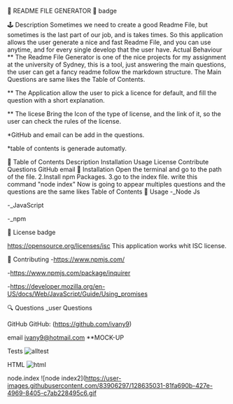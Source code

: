 🥇 README FILE GENERATOR 🥇
badge

🕹️ Description
    Sometimes we need to create a good Readme File, but sometimes  is the last part of our job, and is takes times.
     So this application allows the user generate a nice and fast Readme File, and you can use anytime, and for every single            develop
     that the user have.
Actual Behaviour
** The Readme File Generator is one of the nice projects for my assignment at the university of Sydney, this is a tool, just answering the main questions, the user can get a fancy readme follow the markdown structure. The Main Questions are same likes the Table of Contents.

** The Application allow the user to pick a licence for default, and fill the question with a short explanation.

** The licese Bring the Icon of the type of license, and the link of it, so the user can check the rules of the license.

*GitHub and email can be add in the questions.

*table of contents is generade automatly.

🎫 Table of Contents
Description
Installation
Usage
License
Contribute
Questions
GitHub
email
🔌 Installation
Open the terminal and go to the path of the file. 2.Install npm Packages. 3.go to the index file.
write this command "node index"
Now is going to appear multiples questions and the questions are the same likes Table of Contents
🌂 Usage
-_Node Js

-_JavaScript

-_npm

🎎 License
badge

 https://opensource.org/licenses/isc
This application works whit ISC license.

🎎 Contributing
-https://www.npmjs.com/

-https://www.npmjs.com/package/inquirer

-https://developer.mozilla.org/en-US/docs/Web/JavaScript/Guide/Using_promises

🔍 Questions
_user Questions

GitHub
GitHub: (https://github.com/ivany9)

email
 ivany9@hotmail.com
**MOCK-UP

   Tests
   ![alltest](https://user-images.githubusercontent.com/83906297/128635000-6e8e06e3-8b87-4b96-9548-a592834fd2be.gif)
     
   HTML
   ![html](https://user-images.githubusercontent.com/83906297/128635015-e50dc471-1a66-4c0e-a548-b744f5c3a14a.gif)
     
   node.index
   ![node index2](https://user-images.githubusercontent.com/83906297/128635031-81fa690b-427e-4969-8405-c7ab228495c6.gif

